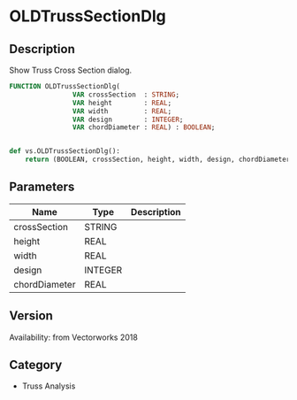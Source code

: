 # OLDTrussSectionDlg

## Description
Show Truss Cross Section dialog.

```pascal
FUNCTION OLDTrussSectionDlg(
				VAR crossSection  : STRING;
				VAR height        : REAL;
				VAR width         : REAL;
				VAR design        : INTEGER;
				VAR chordDiameter : REAL) : BOOLEAN;
```

```python

def vs.OLDTrussSectionDlg():
    return (BOOLEAN, crossSection, height, width, design, chordDiameter)
```

## Parameters
|Name|Type|Description|
|---|---|---|
|crossSection|STRING||
|height|REAL||
|width|REAL||
|design|INTEGER||
|chordDiameter|REAL||

## Version
Availability: from Vectorworks 2018
## Category
* Truss Analysis

